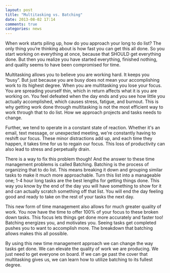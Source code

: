 ```yaml
---
layout: post
title: "Multitasking vs. Batching"
date: 2013-08-02 17:14
comments: true
categories: news
---
```


When work starts piling up, how do you approach your long to do list? The only thing you’re thinking about is how fast you can get this all done. So you start working on everything at once, because that SHOULD get everything done. But then you realize you have started everything, finished nothing, and quality seems to have been compromised for time. 

Multitasking allows you to believe you are working hard. It keeps you “busy”. But just because you are busy does not mean your accomplishing work to its highest degree. When you are multitasking you lose your focus. You are spreading yourself thin, which in return affects what it is you are working on. You feel defeated when the day ends and you see how little you actually accomplished, which causes stress, fatigue, and burnout. This is why getting work done through multitasking is not the most efficient way to work through that to do list. How we approach projects and tasks needs to change.

Further, we tend to operate in a constant state of reaction. Whether it's an email, text message, or unexpected meeting, we're constantly having to reshift our focus. These minor distractions add up, and each time they happen, it takes time for us to regain our focus. This loss of productivity can also lead to stress and perpetually drain.

There is a way to fix this problem though! And the answer to these time management problems is called Batching. Batching is the process of organizing that to do list. This means breaking it down and grouping similar tasks to make it much more approachable. Turn this list into a manageable one; 1-4 hour long tasks are the best lengths for getting things done. This way you know by the end of the day you will have something to show for it and can actually scratch something off that list. You will end the day feeling good and ready to take on the rest of your tasks the next day.

This new form of time management also allows for much greater quality of work. You now have the time to offer 100% of your focus to these broken down tasks. This focus lets things get done more accurately and faster too! Batching energizes you, and motivates you. Seeing tasks get completed pushes you to want to accomplish more. The breakdown that batching allows makes this all possible. 

By using this new time management approach we can change the way tasks get done. We can elevate the quality of work we are producing. We just need to get everyone on board. If we can ge past the cover that multitasking gives us, we can learn how to utilize batching to its fullest degree.



 

 

 
